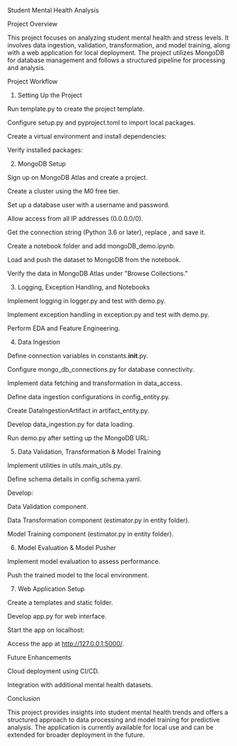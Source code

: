Student Mental Health Analysis

Project Overview

This project focuses on analyzing student mental health and stress levels. It involves data ingestion, validation, transformation, and model training, along with a web application for local deployment. The project utilizes MongoDB for database management and follows a structured pipeline for processing and analysis.

Project Workflow

1. Setting Up the Project

Run template.py to create the project template.

Configure setup.py and pyproject.toml to import local packages.

Create a virtual environment and install dependencies:

Verify installed packages:

2. MongoDB Setup

Sign up on MongoDB Atlas and create a project.

Create a cluster using the M0 free tier.

Set up a database user with a username and password.

Allow access from all IP addresses (0.0.0.0/0).

Get the connection string (Python 3.6 or later), replace <password>, and save it.

Create a notebook folder and add mongoDB_demo.ipynb.

Load and push the dataset to MongoDB from the notebook.

Verify the data in MongoDB Atlas under "Browse Collections."

3. Logging, Exception Handling, and Notebooks

Implement logging in logger.py and test with demo.py.

Implement exception handling in exception.py and test with demo.py.

Perform EDA and Feature Engineering.

4. Data Ingestion

Define connection variables in constants.__init__.py.

Configure mongo_db_connections.py for database connectivity.

Implement data fetching and transformation in data_access.

Define data ingestion configurations in config_entity.py.

Create DataIngestionArtifact in artifact_entity.py.

Develop data_ingestion.py for data loading.

Run demo.py after setting up the MongoDB URL:

5. Data Validation, Transformation & Model Training

Implement utilities in utils.main_utils.py.

Define schema details in config.schema.yaml.

Develop:

Data Validation component.

Data Transformation component (estimator.py in entity folder).

Model Training component (estimator.py in entity folder).

6. Model Evaluation & Model Pusher

Implement model evaluation to assess performance.

Push the trained model to the local environment.

7. Web Application Setup

Create a templates and static folder.

Develop app.py for web interface.

Start the app on localhost:

Access the app at http://127.0.0.1:5000/.

Future Enhancements

Cloud deployment using CI/CD.

Integration with additional mental health datasets.

Conclusion

This project provides insights into student mental health trends and offers a structured approach to data processing and model training for predictive analysis. The application is currently available for local use and can be extended for broader deployment in the future.

